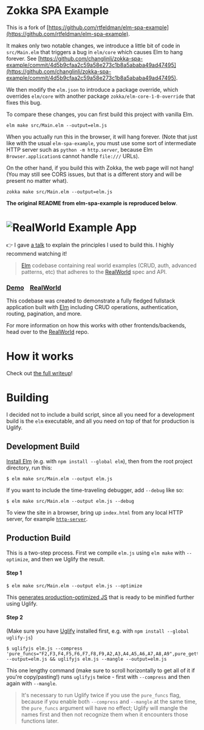 # Zokka SPA Example

This is a fork of
[https://github.com/rtfeldman/elm-spa-example](https://github.com/rtfeldman/elm-spa-example).

It makes only two notable changes, we introduce a little bit of code in
`src/Main.elm` that triggers a bug in `elm/core` which causes Elm to hang
forever. See
[https://github.com/changlinli/zokka-spa-example/commit/4d5b9cfaa2c59a58e273c1b8a5ababa49ad47495](https://github.com/changlinli/zokka-spa-example/commit/4d5b9cfaa2c59a58e273c1b8a5ababa49ad47495).

We then modify the `elm.json` to introduce a package override, which overrides
`elm/core` with another package `zokka/elm-core-1-0-override` that fixes this
bug.

To compare these changes, you can first build this project with vanilla Elm.

```
elm make src/Main.elm --output=elm.js
```

When you actually run this in the browser, it will hang forever. (Note that just
like with the usual `elm-spa-example`, you must use some sort of intermediate
HTTP server such as `python -m http.server`, because Elm `Browser.application`s
cannot handle `file:///` URLs).

On the other hand, if you build this with Zokka, the web page will not hang! (You
may still see CORS issues, but that is a different story and will be present no
matter what).

```
zokka make src/Main.elm --output=elm.js
```

**The original README from elm-spa-example is reproduced below**.

# ![RealWorld Example App](https://cloud.githubusercontent.com/assets/556934/25448178/3e7dc5c0-2a7d-11e7-8069-06da5169dae6.png)

👉 I gave [a talk](https://www.youtube.com/watch?v=x1FU3e0sT1I)
to explain the principles I used to build this. I highly recommend watching it!

> [Elm](http://elm-lang.org) codebase containing real world examples (CRUD, auth, advanced patterns, etc) that adheres to the [RealWorld](https://github.com/gothinkster/realworld-example-apps) spec and API.


### [Demo](https://elm-spa-example.netlify.com/)&nbsp;&nbsp;&nbsp;&nbsp;[RealWorld](https://github.com/gothinkster/realworld)


This codebase was created to demonstrate a fully fledged fullstack application built with [Elm](http://elm-lang.org) including CRUD operations, authentication, routing, pagination, and more.

For more information on how this works with other frontends/backends, head over to the [RealWorld](https://github.com/gothinkster/realworld) repo.

# How it works

Check out [the full writeup](https://dev.to/rtfeldman/tour-of-an-open-source-elm-spa)!

# Building

I decided not to include a build script, since all you need for a development build is the `elm` executable, and all you need on top of that for production is Uglify.

## Development Build

[Install Elm](https://guide.elm-lang.org/install.html) (e.g. with `npm install --global elm`), then from the root project directory, run this:

```
$ elm make src/Main.elm --output elm.js
```

If you want to include the time-traveling debugger, add `--debug` like so:

```
$ elm make src/Main.elm --output elm.js --debug
```

To view the site in a browser, bring up `index.html` from any local HTTP server, for example [`http-server`](https://www.npmjs.com/package/http-server).

## Production Build

This is a two-step process. First we compile `elm.js` using `elm make` with `--optimize`, and then we Uglify the result.

#### Step 1

```
$ elm make src/Main.elm --output elm.js --optimize
```

This [generates production-optimized JS](https://elm-lang.org/blog/small-assets-without-the-headache) that is ready to be minified further using Uglify.

#### Step 2

(Make sure you have [Uglify](http://lisperator.net/uglifyjs/) installed first, e.g. with `npm install --global uglify-js`)

```
$ uglifyjs elm.js --compress 'pure_funcs="F2,F3,F4,F5,F6,F7,F8,F9,A2,A3,A4,A5,A6,A7,A8,A9",pure_getters=true,keep_fargs=false,unsafe_comps=true,unsafe=true,passes=2' --output=elm.js && uglifyjs elm.js --mangle --output=elm.js
```

This one lengthy command (make sure to scroll horizontally to get all of it if you're copy/pasting!) runs `uglifyjs` twice - first with `--compress` and then again with `--mangle`.

> It's necessary to run Uglify twice if you use the `pure_funcs` flag, because if you enable both `--compress` and `--mangle` at the same time, the `pure_funcs` argument will have no effect; Uglify will mangle the names first and then not recognize them when it encounters those functions later.
